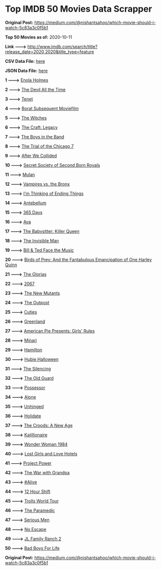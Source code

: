 # Top IMDB 50 Movies Data Scrapper

**Original Post:** https://medium.com/@nishantsahoo/which-movie-should-i-watch-5c83a3c0f5b1

**Top 50 Movies as of:** 2020-10-11

**Link --->** http://www.imdb.com/search/title?release_date=2020,2020&title_type=feature

**CSV Data File:** [here](/Data/data.csv)

**JSON Data File:** [here](/Data/data.json)

**1 --->** [Enola Holmes](https://www.imdb.com/title/tt7846844/?ref_=adv_li_tt)

**2 --->** [The Devil All the Time](https://www.imdb.com/title/tt7395114/?ref_=adv_li_tt)

**3 --->** [Tenet](https://www.imdb.com/title/tt6723592/?ref_=adv_li_tt)

**4 --->** [Borat Subsequent Moviefilm](https://www.imdb.com/title/tt13143964/?ref_=adv_li_tt)

**5 --->** [The Witches](https://www.imdb.com/title/tt0805647/?ref_=adv_li_tt)

**6 --->** [The Craft: Legacy](https://www.imdb.com/title/tt4685762/?ref_=adv_li_tt)

**7 --->** [The Boys in the Band](https://www.imdb.com/title/tt10199914/?ref_=adv_li_tt)

**8 --->** [The Trial of the Chicago 7](https://www.imdb.com/title/tt1070874/?ref_=adv_li_tt)

**9 --->** [After We Collided](https://www.imdb.com/title/tt10362466/?ref_=adv_li_tt)

**10 --->** [Secret Society of Second Born Royals](https://www.imdb.com/title/tt10324122/?ref_=adv_li_tt)

**11 --->** [Mulan](https://www.imdb.com/title/tt4566758/?ref_=adv_li_tt)

**12 --->** [Vampires vs. the Bronx](https://www.imdb.com/title/tt8976576/?ref_=adv_li_tt)

**13 --->** [I'm Thinking of Ending Things](https://www.imdb.com/title/tt7939766/?ref_=adv_li_tt)

**14 --->** [Antebellum](https://www.imdb.com/title/tt10065694/?ref_=adv_li_tt)

**15 --->** [365 Days](https://www.imdb.com/title/tt10886166/?ref_=adv_li_tt)

**16 --->** [Ava](https://www.imdb.com/title/tt8784956/?ref_=adv_li_tt)

**17 --->** [The Babysitter: Killer Queen](https://www.imdb.com/title/tt11024272/?ref_=adv_li_tt)

**18 --->** [The Invisible Man](https://www.imdb.com/title/tt1051906/?ref_=adv_li_tt)

**19 --->** [Bill & Ted Face the Music](https://www.imdb.com/title/tt1086064/?ref_=adv_li_tt)

**20 --->** [Birds of Prey: And the Fantabulous Emancipation of One Harley Quinn](https://www.imdb.com/title/tt7713068/?ref_=adv_li_tt)

**21 --->** [The Glorias](https://www.imdb.com/title/tt7435316/?ref_=adv_li_tt)

**22 --->** [2067](https://www.imdb.com/title/tt1918734/?ref_=adv_li_tt)

**23 --->** [The New Mutants](https://www.imdb.com/title/tt4682266/?ref_=adv_li_tt)

**24 --->** [The Outpost](https://www.imdb.com/title/tt3833480/?ref_=adv_li_tt)

**25 --->** [Cuties](https://www.imdb.com/title/tt9196192/?ref_=adv_li_tt)

**26 --->** [Greenland](https://www.imdb.com/title/tt7737786/?ref_=adv_li_tt)

**27 --->** [American Pie Presents: Girls' Rules](https://www.imdb.com/title/tt11771594/?ref_=adv_li_tt)

**28 --->** [Minari](https://www.imdb.com/title/tt10633456/?ref_=adv_li_tt)

**29 --->** [Hamilton](https://www.imdb.com/title/tt8503618/?ref_=adv_li_tt)

**30 --->** [Hubie Halloween](https://www.imdb.com/title/tt10682266/?ref_=adv_li_tt)

**31 --->** [The Silencing](https://www.imdb.com/title/tt7149730/?ref_=adv_li_tt)

**32 --->** [The Old Guard](https://www.imdb.com/title/tt7556122/?ref_=adv_li_tt)

**33 --->** [Possessor](https://www.imdb.com/title/tt5918982/?ref_=adv_li_tt)

**34 --->** [Alone](https://www.imdb.com/title/tt7711170/?ref_=adv_li_tt)

**35 --->** [Unhinged](https://www.imdb.com/title/tt10059518/?ref_=adv_li_tt)

**36 --->** [Holidate](https://www.imdb.com/title/tt9866072/?ref_=adv_li_tt)

**37 --->** [The Croods: A New Age](https://www.imdb.com/title/tt2850386/?ref_=adv_li_tt)

**38 --->** [Kajillionaire](https://www.imdb.com/title/tt8143990/?ref_=adv_li_tt)

**39 --->** [Wonder Woman 1984](https://www.imdb.com/title/tt7126948/?ref_=adv_li_tt)

**40 --->** [Lost Girls and Love Hotels](https://www.imdb.com/title/tt0920462/?ref_=adv_li_tt)

**41 --->** [Project Power](https://www.imdb.com/title/tt7550000/?ref_=adv_li_tt)

**42 --->** [The War with Grandpa](https://www.imdb.com/title/tt4532038/?ref_=adv_li_tt)

**43 --->** [#Alive](https://www.imdb.com/title/tt10620868/?ref_=adv_li_tt)

**44 --->** [12 Hour Shift](https://www.imdb.com/title/tt10309552/?ref_=adv_li_tt)

**45 --->** [Trolls World Tour](https://www.imdb.com/title/tt6587640/?ref_=adv_li_tt)

**46 --->** [The Paramedic](https://www.imdb.com/title/tt11127690/?ref_=adv_li_tt)

**47 --->** [Serious Men](https://www.imdb.com/title/tt10230414/?ref_=adv_li_tt)

**48 --->** [No Escape](https://www.imdb.com/title/tt8160834/?ref_=adv_li_tt)

**49 --->** [JL Family Ranch 2](https://www.imdb.com/title/tt10302982/?ref_=adv_li_tt)

**50 --->** [Bad Boys For Life](https://www.imdb.com/title/tt1502397/?ref_=adv_li_tt)

**Original Post:** https://medium.com/@nishantsahoo/which-movie-should-i-watch-5c83a3c0f5b1
